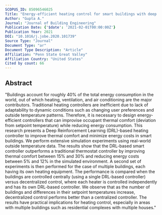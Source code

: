```yaml
---
SCOPUS_ID: 85096546025
Title: "Energy-efficient heating control for smart buildings with deep reinforcement learning"
Author: "Gupta A."
Journal: "Journal of Building Engineering"
Publication Date: {'$date': '2021-02-01T00:00:00Z'}
Publication Year: 2021
DOI: "10.1016/j.jobe.2020.101739"
Source Type: "Journal"
Document Type: "ar"
Document Type Description: "Article"
Affiliation: "Penn State Great Valley"
Affiliation Country: "United States"
Cited by count: 66
---
```


## Abstract
"Buildings account for roughly 40% of the total energy consumption in the world, out of which heating, ventilation, and air conditioning are the major contributors. Traditional heating controllers are inefficient due to lack of adaptability to dynamic conditions such as changing user preferences and outside temperature patterns. Therefore, it is necessary to design energy-efficient controllers that can improvise occupant thermal comfort (deviation from setpoint temperature) while reducing energy consumption. This research presents a Deep Reinforcement Learning (DRL)-based heating controller to improve thermal comfort and minimize energy costs in smart buildings. We perform extensive simulation experiments using real-world outside temperature data. The results show that the DRL-based smart controller outperforms a traditional thermostat controller by improving thermal comfort between 15% and 30% and reducing energy costs between 5% and 12% in the simulated environment. A second set of experiments is then performed for the case of multiple buildings, each having its own heating equipment. The performance is compared when the buildings are controlled centrally (using a single DRL-based controller) versus decentralized control, where each heater is controlled independently and has its own DRL-based controller. We observe that as the number of buildings and differences in their setpoint temperatures increase, decentralized control performs better than a centralized controller. The results have practical implications for heating control, especially in areas with multiple buildings such as residential complexes with multiple houses."
